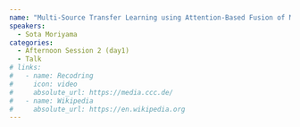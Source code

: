 ```yaml
---
name: "Multi-Source Transfer Learning using Attention-Based Fusion of Multiple CNN Models"
speakers:
  - Sota Moriyama
categories:
  - Afternoon Session 2 (day1)
  - Talk
# links:
#   - name: Recodring
#     icon: video
#     absolute_url: https://media.ccc.de/
#   - name: Wikipedia
#     absolute_url: https://en.wikipedia.org
---
```

